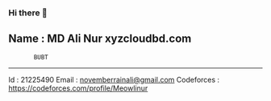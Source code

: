 ### Hi there 👋
Name : MD Ali Nur
xyzcloudbd.com
-----------------------------------
           BUBT
-----------------------------------
Id : 21225490
Email : novemberrainali@gmail.com
Codeforces : https://codeforces.com/profile/Meowlinur
